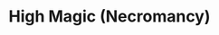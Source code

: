 ---
title: "High Magic (Necromancy)"
canonical: "skill/high-magic-necromancy"
lists:
    - unliving-loresheet
tier: 4
osp_cost: 40
prerequisites: ["unliving-loresheet/necromancy"]
replacement: true
ladder: "high-magic-necromancy"
---